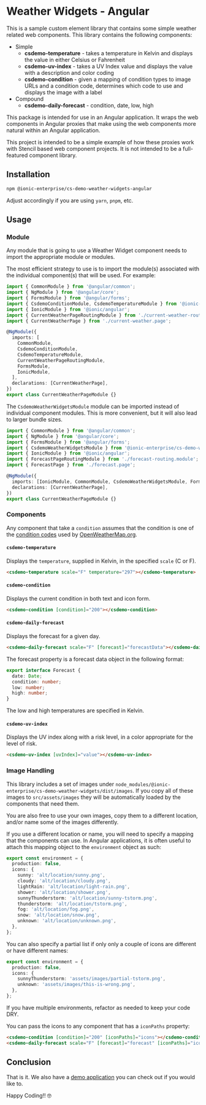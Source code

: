 # Weather Widgets - Angular

This is a sample custom element library that contains some simple weather related web components. This library contains the following components:

- Simple
  - **csdemo-temperature** - takes a temperature in Kelvin and displays the value in either Celsius or Fahrenheit
  - **csdemo-uv-index** - takes a UV Index value and displays the value with a description and color coding
  - **csdemo-condition** - given a mapping of condition types to image URLs and a condition code, determines which code to use and displays the image with a label
- Compound
  - **csdemo-daily-forecast** - condition, date, low, high

This package is intended for use in an Angular application. It wraps the web components in Angular proxies that make using the web components more natural within an Angular application.

This project is intended to be a simple example of how these proxies work with Stencil based web component projects. It is not intended to be a full-featured component library.

## Installation

```bash
npm @ionic-enterprise/cs-demo-weather-widgets-angular
```

Adjust accordingly if you are using `yarn`, `pnpm`, etc.

## Usage

### Module

Any module that is going to use a Weather Widget component needs to import the appropriate module or modules.

The most efficient strategy to use is to import the module(s) associated with the individual component(s) that will be used. For example:

```typescript
import { CommonModule } from '@angular/common';
import { NgModule } from '@angular/core';
import { FormsModule } from '@angular/forms';
import { CsdemoConditionModule, CsdemoTemperatureModule } from '@ionic-enterprise/cs-demo-weather-widgets-angular';
import { IonicModule } from '@ionic/angular';
import { CurrentWeatherPageRoutingModule } from './current-weather-routing.module';
import { CurrentWeatherPage } from './current-weather.page';

@NgModule({
  imports: [
    CommonModule,
    CsdemoConditionModule,
    CsdemoTemperatureModule,
    CurrentWeatherPageRoutingModule,
    FormsModule,
    IonicModule,
  ],
  declarations: [CurrentWeatherPage],
})
export class CurrentWeatherPageModule {}
```

The `CsdemoWeatherWidgetsModule` module can be imported instead of individual component modules. This is more convenient, but it will also lead to larger bundle sizes.

```typescript
import { CommonModule } from '@angular/common';
import { NgModule } from '@angular/core';
import { FormsModule } from '@angular/forms';
import { CsdemoWeatherWidgetsModule } from '@ionic-enterprise/cs-demo-weather-widgets-angular';
import { IonicModule } from '@ionic/angular';
import { ForecastPageRoutingModule } from './forecast-routing.module';
import { ForecastPage } from './forecast.page';

@NgModule({
  imports: [IonicModule, CommonModule, CsdemoWeatherWidgetsModule, FormsModule, ForecastPageRoutingModule],
  declarations: [CurrentWeatherPage],
})
export class CurrentWeatherPageModule {}
```

### Components

Any component that take a `condition` assumes that the condition is one of the [condition codes](https://openweathermap.org/weather-conditions) used by [OpenWeatherMap.org](https://openweathermap.org).

#### `csdemo-temperature`

Displays the `temperature`, supplied in Kelvin, in the specified `scale` (C or F).

```html
<csdemo-temperature scale="F" temperature="297"></csdemo-temperature>
```

#### `csdemo-condition`

Displays the current condition in both text and icon form.

```html
<csdemo-condition [condition]="200"></csdemo-condition>
```

#### `csdemo-daily-forecast`

Displays the forecast for a given day.

```html
<csdemo-daily-forecast scale="F" [forecast]="forecastData"></csdemo-daily-forecast>
```

The forecast property is a forecast data object in the following format:

```TypeScript
export interface Forecast {
  date: Date;
  condition: number;
  low: number;
  high: number;
}
```

The low and high temperatures are specified in Kelvin.

#### `csdemo-uv-index`

Displays the UV index along with a risk level, in a color appropriate for the level of risk.

```html
<csdemo-uv-index [uvIndex]="value"></csdemo-uv-index>
```

### Image Handling

This library includes a set of images under `node_modules/@ionic-enterprise/cs-demo-weather-widgets/dist/images`. If you copy all of these images to `src/assets/images` they will be automatically loaded by the components that need them.

You are also free to use your own images, copy them to a different location, and/or name some of the images differently.

If you use a different location or name, you will need to specify a mapping that the components can use.  In Angular applications, it is often useful to attach this mapping object to the `environment` object as such:

```TypeScript
export const environment = {
  production: false,
  icons: {
    sunny: 'alt/location/sunny.png',
    cloudy: 'alt/location/cloudy.png',
    lightRain: 'alt/location/light-rain.png',
    shower: 'alt/location/shower.png',
    sunnyThunderstorm: 'alt/location/sunny-tstorm.png',
    thunderstorm: 'alt/location/tstorm.png',
    fog: 'alt/location/fog.png',
    snow: 'alt/location/snow.png',
    unknown: 'alt/location/unknown.png',
  },
};
```

You can also specify a partial list if only only a couple of icons are different or have different names:

```TypeScript
export const environment = {
  production: false,
  icons: {
    sunnyThunderstorm: 'assets/images/partial-tstorm.png',
    unknown: 'assets/images/this-is-wrong.png',
  },
};
```

If you have multiple environments, refactor as needed to keep your code DRY.

You can pass the icons to any component that has a `iconPaths` property:

```html
<csdemo-condition [condition]="200" [iconPaths]="icons"></csdemo-condition>
<csdemo-daily-forecast scale="F" [forecast]="forecast" [iconPaths]="icons"></csdemo-daily-forecast>
```

## Conclusion

That is it. We also have a [demo application](https://github.com/ionic-enterprise/ionic-weather-angular) you can check out if you would like to.

Happy Coding!! 🤓
